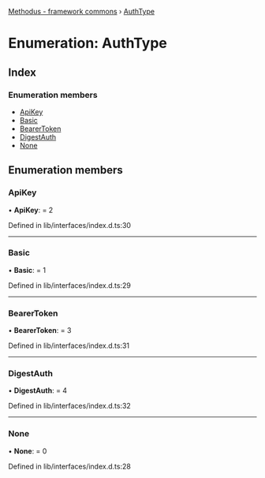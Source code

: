 [Methodus - framework commons](../globals.md) › [AuthType](modules/framework/common/authtype.md)

# Enumeration: AuthType

## Index

### Enumeration members

* [ApiKey](#apikey)
* [Basic](#basic)
* [BearerToken](#bearertoken)
* [DigestAuth](#digestauth)
* [None](#none)

## Enumeration members

###  ApiKey

• **ApiKey**: = 2

Defined in lib/interfaces/index.d.ts:30

___

###  Basic

• **Basic**: = 1

Defined in lib/interfaces/index.d.ts:29

___

###  BearerToken

• **BearerToken**: = 3

Defined in lib/interfaces/index.d.ts:31

___

###  DigestAuth

• **DigestAuth**: = 4

Defined in lib/interfaces/index.d.ts:32

___

###  None

• **None**: = 0

Defined in lib/interfaces/index.d.ts:28
